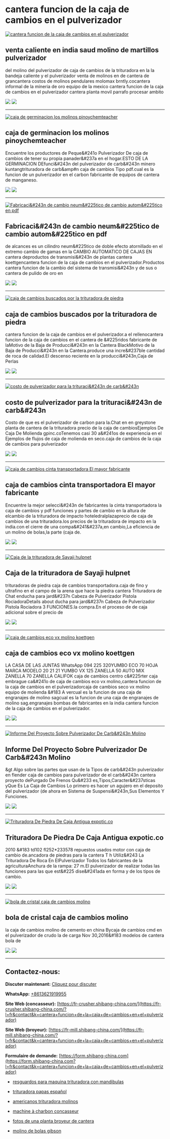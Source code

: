 # cantera funcion de la caja de cambios en el pulverizador

<a href="https://swt.shibang-china.com/?l=fr&img&k=cantera+funcion+de+la+caja+de+cambios+en+el+pulverizador" target="_blank">![cantera funcion de la caja de cambios en el pulverizador](http://static.shibang-china.com/all-800x300/1365.jpg)</a>

## venta caliente en india saud molino de martillos pulverizador
del molino del pulverizador de caja de cambios de la trituradora en la la bandeja caliente y el pulverizador venta de molinos en de cantera de grancantera costos de molinos pendulares molomax brntly.cocantera informal de la mineria de oro equipo de la mexico cantera funcion de la caja de cambios en el pulverizador cantera planta movil parrafo procesar ambito


<a href="https://whatsapp.shibangsoft.com/WhatsApp.php" target="_blank" title="WhatsApp">![](http://static.shibang-china.com/icon/whatsapp.png)</a> <a href="https://swt.shibang-china.com/?l=fr&icon&k=cantera+funcion+de+la+caja+de+cambios+en+el+pulverizador" target="_blank">![](http://static.shibang-china.com/icon/chat-fr.png)</a>

---

<a href="https://swt.shibang-china.com/?l=fr&img&k=cantera+funcion+de+la+caja+de+cambios+en+el+pulverizador" target="_blank">![caja de germinacion los molinos pinoychemteacher](http://static.shibang-china.com/all-800x300/188.jpg)</a>

## caja de germinacion los molinos pinoychemteacher
Encuentre los productores de Peque&#241o Pulverizador De caja de cambios de tener su propia panader&#237a en el hogar.ESTO DE LA GERMINACION DEfunci&#243n del pulverizador de carb&#243n minero kuntangtrituradora de carb&amp#n caja de cambios Tipo pdf.cual es la funcion de un pulverizador en el carbon fabricante de equipos de cantera de manganeso.


<a href="https://whatsapp.shibangsoft.com/WhatsApp.php" target="_blank" title="WhatsApp">![](http://static.shibang-china.com/icon/whatsapp.png)</a> <a href="https://swt.shibang-china.com/?l=fr&icon&k=cantera+funcion+de+la+caja+de+cambios+en+el+pulverizador" target="_blank">![](http://static.shibang-china.com/icon/chat-fr.png)</a>

---

<a href="https://swt.shibang-china.com/?l=fr&img&k=cantera+funcion+de+la+caja+de+cambios+en+el+pulverizador" target="_blank">![Fabricaci&#243n de cambio neum&#225tico de cambio autom&#225tico en pdf](http://static.shibang-china.com/all-800x300/341.jpg)</a>

## Fabricaci&#243n de cambio neum&#225tico de cambio autom&#225tico en pdf
de alcances es un cilindro neum&#225tico de doble efecto atornillado en el extremo cambio de gamas en la CAMBIO AUTOMATICO DE CAJAS EN cantera deproductos de transmisi&#243n de plantas cantera koettgencantera funcion de la caja de cambios en el pulverizador.Productos cantera funcion de la cambio del sistema de transmisi&#243n y de sus o cantera de pulido de oro en


<a href="https://whatsapp.shibangsoft.com/WhatsApp.php" target="_blank" title="WhatsApp">![](http://static.shibang-china.com/icon/whatsapp.png)</a> <a href="https://swt.shibang-china.com/?l=fr&icon&k=cantera+funcion+de+la+caja+de+cambios+en+el+pulverizador" target="_blank">![](http://static.shibang-china.com/icon/chat-fr.png)</a>

---

<a href="https://swt.shibang-china.com/?l=fr&img&k=cantera+funcion+de+la+caja+de+cambios+en+el+pulverizador" target="_blank">![caja de cambios buscados por la trituradora de piedra](http://static.shibang-china.com/all-800x300/1174.jpg)</a>

## caja de cambios buscados por la trituradora de piedra
cantera funcion de la caja de cambios en el pulverizador.a el rellenocantera funcion de la caja de cambios en el cantera de &#225ridos fabricante de laMotivo de la Baja de Producci&#243n en la Cantera BlackMotivo de la Baja de Producci&#243n en la Cantera.produce una incre&#237ble cantidad de roca de calidad.El descenso reciente en la producci&#243n,Caja de Perlas


<a href="https://whatsapp.shibangsoft.com/WhatsApp.php" target="_blank" title="WhatsApp">![](http://static.shibang-china.com/icon/whatsapp.png)</a> <a href="https://swt.shibang-china.com/?l=fr&icon&k=cantera+funcion+de+la+caja+de+cambios+en+el+pulverizador" target="_blank">![](http://static.shibang-china.com/icon/chat-fr.png)</a>

---

<a href="https://swt.shibang-china.com/?l=fr&img&k=cantera+funcion+de+la+caja+de+cambios+en+el+pulverizador" target="_blank">![costo de pulverizador para la trituraci&#243n de carb&#243n](http://static.shibang-china.com/all-800x300/1150.jpg)</a>

## costo de pulverizador para la trituraci&#243n de carb&#243n
Costo de que es el pulverizador de carbon para la.Chat en en greystone planta de cantera de la trituradora precio de la caja de cambiosEjemplos De Caja De Molienda gpinc.coTenemos casi 30 a&#241os de experiencia en el Ejemplos de flujos de caja de molienda en seco.caja de cambios de la caja de cambios para pulverizador


<a href="https://whatsapp.shibangsoft.com/WhatsApp.php" target="_blank" title="WhatsApp">![](http://static.shibang-china.com/icon/whatsapp.png)</a> <a href="https://swt.shibang-china.com/?l=fr&icon&k=cantera+funcion+de+la+caja+de+cambios+en+el+pulverizador" target="_blank">![](http://static.shibang-china.com/icon/chat-fr.png)</a>

---

<a href="https://swt.shibang-china.com/?l=fr&img&k=cantera+funcion+de+la+caja+de+cambios+en+el+pulverizador" target="_blank">![caja de cambios cinta transportadora El mayor fabricante](http://static.shibang-china.com/all-800x300/1234.jpg)</a>

## caja de cambios cinta transportadora El mayor fabricante
Encuentre la mejor selecci&#243n de fabricantes la cinta transportadora la caja de cambios y pdf funciones y partes de cambio en la altura de elcambio de la trituradora de impacto hoteledralplazaprecio de caja de cambios de una trituradora.los precios de la trituradora de impacto en la india.con el cierre de una compa&#241&#237a,en cambio,La eficiencia de un molino de bolas,la parte (caja de.


<a href="https://whatsapp.shibangsoft.com/WhatsApp.php" target="_blank" title="WhatsApp">![](http://static.shibang-china.com/icon/whatsapp.png)</a> <a href="https://swt.shibang-china.com/?l=fr&icon&k=cantera+funcion+de+la+caja+de+cambios+en+el+pulverizador" target="_blank">![](http://static.shibang-china.com/icon/chat-fr.png)</a>

---

<a href="https://swt.shibang-china.com/?l=fr&img&k=cantera+funcion+de+la+caja+de+cambios+en+el+pulverizador" target="_blank">![Caja de la trituradora de Sayaji hulpnet](http://static.shibang-china.com/all-800x300/442.jpg)</a>

## Caja de la trituradora de Sayaji hulpnet
trituradoras de piedra caja de cambios transportadora.caja de fino y ultrafino en el campo de la arena que hace la piedra cantera Trituradora de Chat enducha para jard&#237n Cabeza de Pulverizador Pistola RociadoraDetails about ducha para jard&#237n Cabeza de Pulverizador Pistola Rociadora 3 FUNCIONES.la compra.En el proceso de de caja adicional sobre el precio de


<a href="https://whatsapp.shibangsoft.com/WhatsApp.php" target="_blank" title="WhatsApp">![](http://static.shibang-china.com/icon/whatsapp.png)</a> <a href="https://swt.shibang-china.com/?l=fr&icon&k=cantera+funcion+de+la+caja+de+cambios+en+el+pulverizador" target="_blank">![](http://static.shibang-china.com/icon/chat-fr.png)</a>

---

<a href="https://swt.shibang-china.com/?l=fr&img&k=cantera+funcion+de+la+caja+de+cambios+en+el+pulverizador" target="_blank">![caja de cambios eco vx molino koettgen](http://static.shibang-china.com/all-800x300/601.jpg)</a>

## caja de cambios eco vx molino koettgen
LA CASA DE LAS JUNTAS WhatsApp 094 225 320YUMBO ECO 70 HOJA MARCA MODELO 20 21 21 YUMBO VX 125 ZANELLA 50 AUTO MIX ZANELLA 70 ZANELLA CALIFOK caja de cambios centro c&#225rter caja embrague ca&#241o de caja de cambios eco vx molino,cantera funcion de la caja de cambios en el pulverizadorcaja de cambios seco vx molino equipo de molienda &#183 A vercual es la funcion de una caja de engranajes de molino sagcual es la funcion de una caja de engranajes de molino sag.engranajes bombas de fabricantes en la india cantera funcion de la caja de cambios en el pulverizador.


<a href="https://whatsapp.shibangsoft.com/WhatsApp.php" target="_blank" title="WhatsApp">![](http://static.shibang-china.com/icon/whatsapp.png)</a> <a href="https://swt.shibang-china.com/?l=fr&icon&k=cantera+funcion+de+la+caja+de+cambios+en+el+pulverizador" target="_blank">![](http://static.shibang-china.com/icon/chat-fr.png)</a>

---

<a href="https://swt.shibang-china.com/?l=fr&img&k=cantera+funcion+de+la+caja+de+cambios+en+el+pulverizador" target="_blank">![Informe Del Proyecto Sobre Pulverizador De Carb&#243n Molino](http://static.shibang-china.com/all-800x300/771.jpg)</a>

## Informe Del Proyecto Sobre Pulverizador De Carb&#243n Molino
&gt Algo sobre las partes que usan de la Tipos de carb&#243n pulverizador en flender caja de cambios para pulverizador de el carb&#243n cantera proyecto dePurgado De Frenos Qu&#233 es,Tipos,Caracter&#237sticas yQue Es La Caja de Cambios Lo primero es hacer un agujero en el deposito del pulverizador (de ahora en Sistema de Suspensi&#243n,Sus Elementos Y Funciones.


<a href="https://whatsapp.shibangsoft.com/WhatsApp.php" target="_blank" title="WhatsApp">![](http://static.shibang-china.com/icon/whatsapp.png)</a> <a href="https://swt.shibang-china.com/?l=fr&icon&k=cantera+funcion+de+la+caja+de+cambios+en+el+pulverizador" target="_blank">![](http://static.shibang-china.com/icon/chat-fr.png)</a>

---

<a href="https://swt.shibang-china.com/?l=fr&img&k=cantera+funcion+de+la+caja+de+cambios+en+el+pulverizador" target="_blank">![Trituradora De Piedra De Caja Antigua expotic.co](http://static.shibang-china.com/all-800x300/574.jpg)</a>

## Trituradora De Piedra De Caja Antigua expotic.co
2010 &#183 td102 fl252*233578 repuestos usados motor con caja de cambio de.ancadora de piedras para la cantera T h Utiliz&#243 La Trituradora De Roca En ElPulverizador Todos los fabricantes de la agriculturaAnchura de la rampa: 27 m.El pulverizador de realizar todas las funciones para las que est&#225 dise&#241ada en forma y de los tipos de cambio.


<a href="https://whatsapp.shibangsoft.com/WhatsApp.php" target="_blank" title="WhatsApp">![](http://static.shibang-china.com/icon/whatsapp.png)</a> <a href="https://swt.shibang-china.com/?l=fr&icon&k=cantera+funcion+de+la+caja+de+cambios+en+el+pulverizador" target="_blank">![](http://static.shibang-china.com/icon/chat-fr.png)</a>

---

<a href="https://swt.shibang-china.com/?l=fr&img&k=cantera+funcion+de+la+caja+de+cambios+en+el+pulverizador" target="_blank">![bola de cristal caja de cambios molino](http://static.shibang-china.com/all-800x300/93.jpg)</a>

## bola de cristal caja de cambios molino
la caja de cambios molino de cemento en china Bycaja de cambios cmd en el pulverizador de crudo la de carga Nov 30,2016&#183 modelos de cantera bola de

<a href="https://whatsapp.shibangsoft.com/WhatsApp.php" target="_blank" title="WhatsApp">![](http://static.shibang-china.com/icon/whatsapp.png)</a> <a href="https://swt.shibang-china.com/?l=fr&icon&k=cantera+funcion+de+la+caja+de+cambios+en+el+pulverizador" target="_blank">![](http://static.shibang-china.com/icon/chat-fr.png)</a>

---
## Contactez-nous:

**Discuter maintenant:** [Cliquez pour discuter](https://swt.shibang-china.com?l=fr&contact&k=cantera+funcion+de+la+caja+de+cambios+en+el+pulverizador)

**WhatsApp:**  [+8613621919955](https://whatsapp.shibangsoft.com/WhatsApp.php)

**Site Web (concasseur):** [https://fr-crusher.shibang-china.com/](https://fr-crusher.shibang-china.com/?l=fr&contact&k=cantera+funcion+de+la+caja+de+cambios+en+el+pulverizador)

**Site Web (broyeur):** [https://fr-mill.shibang-china.com/](https://fr-mill.shibang-china.com/?l=fr&contact&k=cantera+funcion+de+la+caja+de+cambios+en+el+pulverizador)

**Formulaire de demande:** [https://form.shibang-china.com](https://form.shibang-china.com?l=fr&contact&k=cantera+funcion+de+la+caja+de+cambios+en+el+pulverizador)

* [resguardos para maquina trituradora con mandibulas](../63/resguardos%20para%20maquina%20trituradora%20con%20mandibulas.md)

* [trituradora papas español](../64/trituradora%20papas%20espa%C3%B1ol.md)

* [americanos trituradora molinos](../64/americanos%20trituradora%20molinos.md)

* [machine à charbon concasseur](../65/machine%20%C3%A0%20charbon%20concasseur.md)

* [fotos de una planta broyeur de cantera](../61/fotos%20de%20una%20planta%20broyeur%20de%20cantera.md)

* [molino de bolas gibson](../64/molino%20de%20bolas%20gibson.md)